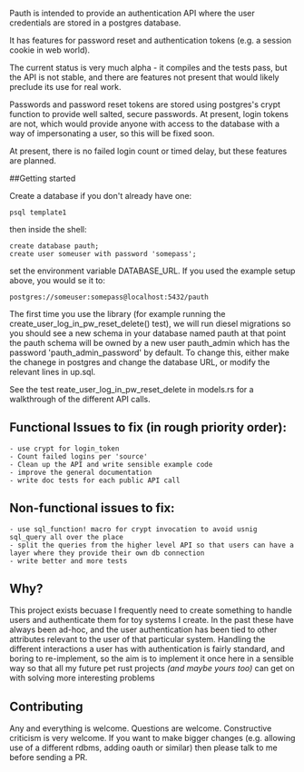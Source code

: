 Pauth is intended to provide an authentication API where the user credentials are stored in a postgres database.

It has features for password reset and authentication tokens (e.g. a session cookie in web world).

The current status is very much alpha - it compiles and the tests pass, but the API is not stable, and there are features not present that would likely preclude its use for real work.

Passwords and password reset tokens are stored using postgres's crypt function to provide well salted, secure passwords. At present, login tokens are not, which would provide anyone with access to the database with a way of impersonating a user, so this will be fixed soon.

At present, there is no failed login count or timed delay, but these features are planned.

##Getting started

Create a database if you don't already have one:
```
psql template1
```
then inside the shell:
```
create database pauth;
create user someuser with password 'somepass';
```
set the environment variable DATABASE_URL. If you used the example setup above, you would se it to:
```
postgres://someuser:somepass@localhost:5432/pauth
```
The first time you use the library (for example running the create_user_log_in_pw_reset_delete() test), we will run diesel migrations so you should see a new schema in your database named pauth at that point
the pauth schema will be owned by a new user pauth_admin which has the password 'pauth_admin_password' by default. To change this, either 
make the chanege in postgres and change the database URL, or modify the relevant lines in up.sql.

See the test reate_user_log_in_pw_reset_delete in models.rs for a walkthrough of the different API calls.

## Functional Issues to fix (in rough priority order):
    - use crypt for login_token
    - Count failed logins per 'source'
    - Clean up the API and write sensible example code
    - improve the general documentation
    - write doc tests for each public API call
   
## Non-functional issues to fix:
    - use sql_function! macro for crypt invocation to avoid usnig sql_query all over the place
    - split the queries from the higher level API so that users can have a layer where they provide their own db connection
    - write better and more tests 
    
## Why?
This project exists becuase I frequently need to create something to handle users and authenticate them for toy systems I create.
In the past these have always been ad-hoc, and the user authentication has been tied to other attributes relevant to the user of that particular system.
Handling the different interactions a user has with authentication is fairly standard, and boring to re-implement, so the aim
is to implement it once here in a sensible way so that all my future pet rust projects *(and maybe yours too)* can get on with solving more interesting problems 
    
## Contributing
Any and everything is welcome. Questions are welcome. Constructive criticism is very welcome. If you want to make bigger changes (e.g. allowing use of a different rdbms, adding oauth or similar) then please talk to me before sending a PR. 

